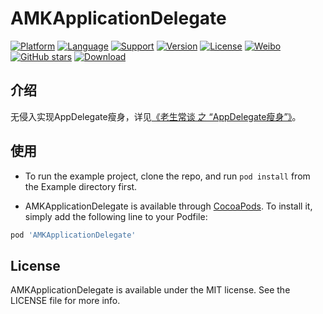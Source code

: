 # AMKApplicationDelegate

[![Platform](https://img.shields.io/cocoapods/p/AMKApplicationDelegate.svg?style=flat)](http://cocoapods.org/pods/AMKApplicationDelegate)
[![Language](https://img.shields.io/badge/Language-%20Objective%20C%20-blue.svg)]()
[![Support](https://img.shields.io/badge/support-iOS%208%2B%20-blue.svg?style=flat)](https://www.apple.com/nl/ios/)
[![Version](https://img.shields.io/cocoapods/v/AMKApplicationDelegate.svg?style=flat)](http://cocoapods.org/pods/AMKApplicationDelegate)
[![License](https://img.shields.io/cocoapods/l/AMKApplicationDelegate.svg?style=flat)](http://cocoapods.org/pods/AMKApplicationDelegate)
[![Weibo](https://img.shields.io/badge/Sina微博-@Developer_Andy-orange.svg?style=flat)](http://weibo.com/u/5271489088)
[![GitHub stars](https://img.shields.io/github/stars/AndyM129/AMKApplicationDelegate.svg)](https://github.com/AndyM129/AMKApplicationDelegate/stargazers)
[![Download](https://img.shields.io/cocoapods/dt/AMKApplicationDelegate.svg)](https://github.com/AndyM129/AMKApplicationDelegate/archive/master.zip)


## 介绍

无侵入实现AppDelegate瘦身，详见[《老生常谈 之 “AppDelegate瘦身”》](https://www.jianshu.com/p/666cbd2b7ec8)。



## 使用

- To run the example project, clone the repo, and run `pod install` from the Example directory first.


- AMKApplicationDelegate is available through [CocoaPods](https://cocoapods.org). To install it, simply add the following line to your Podfile:

```ruby
pod 'AMKApplicationDelegate'
```



## License

AMKApplicationDelegate is available under the MIT license. See the LICENSE file for more info.
